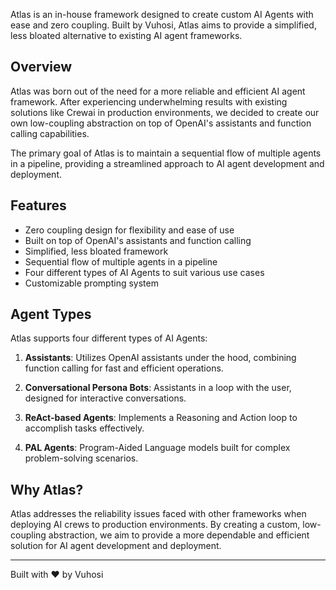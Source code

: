
Atlas is an in-house framework designed to create custom AI Agents with ease and zero coupling. Built by Vuhosi, Atlas aims to provide a simplified, less bloated alternative to existing AI agent frameworks.



## Overview

Atlas was born out of the need for a more reliable and efficient AI agent framework. After experiencing underwhelming results with existing solutions like Crewai in production environments, we decided to create our own low-coupling abstraction on top of OpenAI's assistants and function calling capabilities.

The primary goal of Atlas is to maintain a sequential flow of multiple agents in a pipeline, providing a streamlined approach to AI agent development and deployment.

## Features

- Zero coupling design for flexibility and ease of use
- Built on top of OpenAI's assistants and function calling
- Simplified, less bloated framework
- Sequential flow of multiple agents in a pipeline
- Four different types of AI Agents to suit various use cases
- Customizable prompting system


## Agent Types

Atlas supports four different types of AI Agents:

1. **Assistants**: Utilizes OpenAI assistants under the hood, combining function calling for fast and efficient operations.

2. **Conversational Persona Bots**: Assistants in a loop with the user, designed for interactive conversations.

3. **ReAct-based Agents**: Implements a Reasoning and Action loop to accomplish tasks effectively.

4. **PAL Agents**: Program-Aided Language models built for complex problem-solving scenarios.

## Why Atlas?

Atlas addresses the reliability issues faced with other frameworks when deploying AI crews to production environments. By creating a custom, low-coupling abstraction, we aim to provide a more dependable and efficient solution for AI agent development and deployment.

---

Built with ❤️ by Vuhosi
